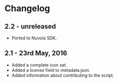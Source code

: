 Changelog
=========

2.2 - unreleased
----------------

  * Ported to Nuvola SDK.
  
2.1 - 23rd May, 2016
--------------------

  * Added a complete icon set.
  * Added a license field to metadata.json.
  * Added information about contributing to the script.
